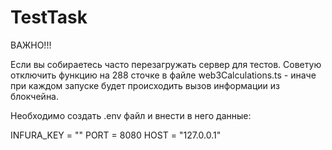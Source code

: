# TestTask
ВАЖНО!!!<br/>

Если вы собираетесь часто перезагружать сервер для тестов. Советую отключить функцию на 288 сточке в файле web3Calculations.ts - иначе при каждом запуске будет происходить вызов информации из блокчейна.<br/>

Необходимо создать .env файл и внести в него данные:<br/>

INFURA_KEY = ""
PORT = 8080
HOST = "127.0.0.1"

